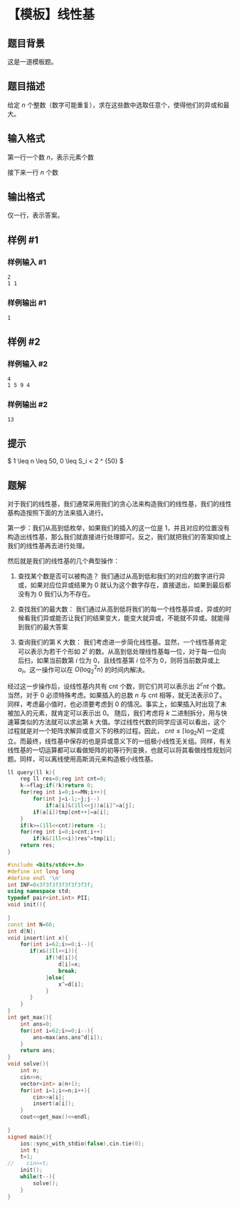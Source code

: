 # 【模板】线性基

## 题目背景

这是一道模板题。

## 题目描述

给定 $n$ 个整数（数字可能重复），求在这些数中选取任意个，使得他们的异或和最大。

## 输入格式

第一行一个数 $n$，表示元素个数

接下来一行 $n$ 个数

## 输出格式

仅一行，表示答案。

## 样例 #1

### 样例输入 #1

```
2
1 1
```

### 样例输出 #1

```
1
```

## 样例 #2

### 样例输入 #2

```
4
1 5 9 4
```

### 样例输出 #2

```
13
```

## 提示

$ 1 \leq n \leq 50, 0 \leq S_i < 2 ^ {50} $

## 题解
对于我们的线性基，我们通常采用我们的贪心法来构造我们的线性基，我们的线性基构造按照下面的方法来插入进行。

第一步：我们从高到低枚举，如果我们的插入的这一位是 1，并且对应的位置没有构造出线性基，那么我们就直接进行处理即可。反之，我们就把我们的答案抑或上我们的线性基再去进行处理。

然后就是我们的线性基的几个典型操作：
1. 查找某个数是否可以被构造？
我们通过从高到低和我们的对应的数字进行异或，如果对应位异或结果为 0 就认为这个数字存在，直接退出，如果到最后都没有为 0 我们认为不存在。

2. 查找我们的最大数：
我们通过从高到低将我们的每一个线性基异或，异或的时候看我们异或能否让我们的结果变大，能变大就异或，不能就不异或。就能得到我们的最大答案

3. 查询我们的第 K 大数：
我们考虑进一步简化线性基。显然，一个线性基肯定可以表示为若干个形如 $2^\iota$ 的数。从高到低处理线性基每一位，对于每一位向后扫，如果当前数第 $i$ 位为 0，且线性基第 $i$ 位不为 0，则将当前数异或上 $a_i$。这一操作可以在 $O(\log_2^2n)$ 的时间内解决。

经过这一步操作后，设线性基内共有 cnt 个数，则它们共可以表示出 $2^cnt$ 个数。当然，对于 0 必须特殊考虑。如果插入的总数 $n$ 与 cnt 相等，就无法表示0了。同样，考虑最小值时，也必须要考虑到 0 的情况。事实上，如果插入时出现了未被加入的元素，就肯定可以表示出 0。
随后，我们考虑将 $k$ 二进制拆分，用与快速幂类似的方法就可以求出第 $k$ 大值。学过线性代数的同学应该可以看出，这个过程就是对一个矩阵求解异或意义下的秩的过程。因此， $cnt\leq\lceil\log_2N\rceil$ 一定成立。而最终，线性基中保存的也是异或意义下的一组极小线性无关组。同样，有关线性基的一切运算都可以看做矩阵的初等行列变换，也就可以将其看做线性规划问题。同样，可以离线使用高斯消元来构造极小线性基。

```cpp
ll query(ll k){
    reg ll res=0;reg int cnt=0;
    k-=flag;if(!k)return 0;
    for(reg int i=0;i<=MN;i++){
        for(int j=i-1;~j;j--)
            if(a[i]&(1ll<<j))a[i]^=a[j];
        if(a[i])tmp[cnt++]=a[i];
    }
    if(k>=(1ll<<cnt))return -1;
    for(reg int i=0;i<cnt;i++)
        if(k&(1ll<<i))res^=tmp[i];
    return res;
}
```

```cpp
#include <bits/stdc++.h>
#define int long long
#define endl '\n'
int INF=0x3f3f3f3f3f3f3f3f;
using namespace std;
typedef pair<int,int> PII;
void init(){
    
}
const int N=66;
int d[N];
void insert(int x){
    for(int i=62;i>=0;i--){
       if(x&(1ll<<i)){
            if(!d[i]){
                d[i]=x;
                break;
            }else{
                x^=d[i];
            }
       }
    }
}
int get_max(){
    int ans=0;
    for(int i=62;i>=0;i--){
        ans=max(ans,ans^d[i]);
    }
    return ans;
}
void solve(){
    int n;
    cin>>n;
    vector<int> a(n+1);
    for(int i=1;i<=n;i++){
        cin>>a[i];
        insert(a[i]);
    }  
    cout<<get_max()<<endl;
    
}
signed main(){
    ios::sync_with_stdio(false),cin.tie(0);
    int t;
    t=1;
//    cin>>t;
    init();
    while(t--){
        solve();
    }
}
```